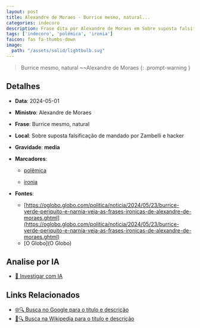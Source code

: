 ```yaml
---
layout: post
title: Alexandre de Moraes - Burrice mesmo, natural...
categories: indecoro
description: Frase dita por Alexandre de Moraes em Sobre suposta falsificação de mandado por Zambelli e hacker
tags: ['indecoro', 'polêmica', 'ironia']
faicon: fas fa-thumbs-down
image:
  path: "/assets/solid/lightbulb.svg"
---
```


> Burrice mesmo, natural ~~Alexandre de Moraes
{: .prompt-warning }

## Detalhes
- **Data**: 2024-05-01
- **Ministro**: Alexandre de Moraes
- **Frase**: Burrice mesmo, natural
- **Local**: Sobre suposta falsificação de mandado por Zambelli e hacker
- **Gravidade**: **media** <i class="fas fa-lightbulb"></i>

- **Marcadores**: 

   - [polêmica](/tags/polêmica/)

   - [ironia](/tags/ironia/)
- **Fontes**:
  - [https://oglobo.globo.com/politica/noticia/2024/05/23/burrice-verde-periquito-e-narnia-veja-as-frases-ironicas-de-alexandre-de-moraes.ghtml](https://oglobo.globo.com/politica/noticia/2024/05/23/burrice-verde-periquito-e-narnia-veja-as-frases-ironicas-de-alexandre-de-moraes.ghtml)
  - [O Globo](O Globo)

## Analise por IA
- [🤖 Investigar com IA](https://www.perplexity.ai/search?q=%22Alexandre%20de%20Moraes%22%2BBurrice%20mesmo%2C%20natural%2BSobre%20suposta%20falsifica%C3%A7%C3%A3o%20de%20mandado%20por%20Zambelli%20e%20hacker)

## Links Relacionados
- [🌐🔍 Busca no Google para o título e descrição](https://www.google.com/search?q=%22Alexandre%20de%20Moraes%22%2BBurrice%20mesmo%2C%20natural%2BSobre%20suposta%20falsifica%C3%A7%C3%A3o%20de%20mandado%20por%20Zambelli%20e%20hacker)
- [📖🔍 Busca na Wikipedia para o título e descrição](https://pt.wikipedia.org/w/index.php?search=%22Alexandre%20de%20Moraes%22%2BBurrice%20mesmo%2C%20natural%2BSobre%20suposta%20falsifica%C3%A7%C3%A3o%20de%20mandado%20por%20Zambelli%20e%20hacker)

